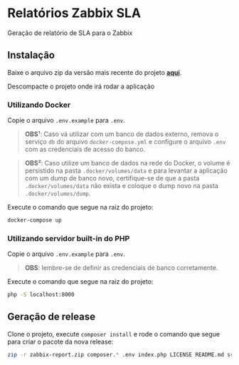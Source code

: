 # Relatórios Zabbix SLA

Geração de relatório de SLA para o Zabbix

## Instalação

Baixe o arquivo zip da versão mais recente do projeto **[aqui](https://github.com/lyseontech/zabbix-report/releases/latest)**.

Descompacte o projeto onde irá rodar a aplicação

### Utilizando Docker

Copie o arquivo `.env.example` para `.env`.

> **OBS¹**: Caso vá utilizar com um banco de dados externo, remova o serviço `db` do arquivo `docker-compose.yml` e configure o arquivo `.env` com as credenciais de acesso do banco.

> **OBS²**: Caso utilize um banco de dados na rede do Docker, o volume é persistido na pasta `.docker/volumes/data` e para levantar a aplicação com um dump de banco novo, certifique-se de que a pasta `.docker/volumes/data` não exista e coloque o dump novo na pasta `.docker/volumes/dump`.

Execute o comando que segue na raiz do projeto:

```bash
docker-compose up
```

### Utilizando servidor built-in do PHP

Copie o arquivo `.env.example` para `.env`.

> **OBS**: lembre-se de definir as credenciais de banco corretamente.

Execute o comando que segue na raiz do projeto:

```bash
php -S localhost:8000
```

## Geração de release

Clone o projeto, execute `composer install` e rode o comando que segue para
criar o pacote da nova release:

```bash
zip -r zabbix-report.zip composer.* .env index.php LICENSE README.md src/ vendor/
```
